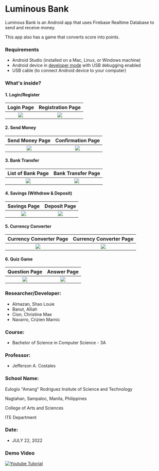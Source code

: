 # Luminous Bank

<!--![Graphical feature](https://github.com/ziennn/LuminousBank/blob/main/Screenshots/Template.png)-->

Luminous Bank is an Android app that uses Firebase Realtime Database to send and receive money. 

This app also has a game that converts score into points.

### Requirements
*   Android Studio (installed on a Mac, Linux, or Windows machine)
*   Android device in [developer mode](https://developer.android.com/studio/debug/dev-options) with USB debugging enabled
*   USB cable (to connect Android device to your computer)

### What's inside?
#### 1. Login/Register
Login Page                 |  Registration Page
:-------------------------:|:-------------------------:
![](https://github.com/ziennn/LuminousBank/blob/main/Screenshots/Login.jpg)  | ![](https://github.com/ziennn/LuminousBank/blob/main/Screenshots/Register.jpg)


#### 2. Send Money
Send Money Page            |  Confirmation Page
:-------------------------:|:-------------------------:
![](https://github.com/ziennn/LuminousBank/blob/main/Screenshots/SendMoney.jpg)  | ![](https://github.com/ziennn/LuminousBank/blob/main/Screenshots/Send_Money_Confirmation.jpg)


#### 3. Bank Transfer
List of Bank Page          |  Bank Transfer Page
:-------------------------:|:-------------------------:
![](https://github.com/ziennn/LuminousBank/blob/main/Screenshots/BankTransferList.jpg)  | ![](https://github.com/ziennn/LuminousBank/blob/main/Screenshots/BankTransfer.jpg)


#### 4. Savings (Withdraw & Deposit)
Savings Page               |  Deposit Page
:-------------------------:|:-------------------------:
![](https://github.com/ziennn/LuminousBank/blob/main/Screenshots/Savings.jpg)  | ![](https://github.com/ziennn/LuminousBank/blob/main/Screenshots/Deposit.jpg)


#### 5. Currency Converter
Currency Converter Page    |  Currency Converter Page
:-------------------------:|:-------------------------:
![](https://github.com/ziennn/LuminousBank/blob/main/Screenshots/CurrencyConverter1.jpg)  | ![](https://github.com/ziennn/LuminousBank/blob/main/Screenshots/CurrencyConverter2.jpg)


#### 6. Quiz Game
Question Page              |  Answer Page
:-------------------------:|:-------------------------:
![](https://github.com/ziennn/LuminousBank/blob/main/Screenshots/QuizQuestion.jpg)  | ![](https://github.com/ziennn/LuminousBank/blob/main/Screenshots/QuizAnswer.jpg)


### Researcher/Developer:

* Almazan, Shao Louie
* Banut, Alliah
* Cion, Christine Mae
* Navarro, Crizien Marnic

### Course: 
* Bachelor of Science in Computer Science - 3A

### Professor: 
* Jefferson A. Costales

### School Name:
Eulogio "Amang" Rodriguez Insitute of Science and Technology

Nagtahan, Sampaloc, Manila, Philippines

College of Arts and Sciences

ITE Department

### Date: 
* JULY 22, 2022

### Demo Video
<!--Click the link to watch https://youtu.be/3aWlD6u8xRg-->

<div >
  <a href="https://youtu.be/3aWlD6u8xRg"><img src="https://github.com/ziennn/LuminousBank/blob/main/Screenshots/Thumbnail.png" alt="Youtube Tutorial"></a>
</div>

